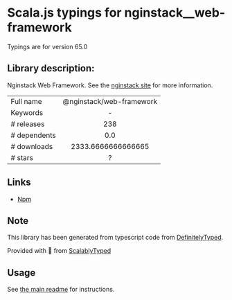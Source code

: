 
# Scala.js typings for nginstack__web-framework

Typings are for version 65.0

## Library description:
Nginstack Web Framework. See the [nginstack site](https://nginstack.com) for more information.

|                    |                 |
| ------------------ | :-------------: |
| Full name          | @nginstack/web-framework |
| Keywords           | - |
| # releases         | 238 |
| # dependents       | 0.0 |
| # downloads        | 2333.6666666666665 |
| # stars            | ? |

## Links
- [Npm](https://www.npmjs.com/package/%40nginstack%2Fweb-framework)
    


## Note
This library has been generated from typescript code from [DefinitelyTyped](https://definitelytyped.org).

Provided with :purple_heart: from [ScalablyTyped](https://github.com/oyvindberg/ScalablyTyped)

## Usage
See [the main readme](../../readme.md) for instructions.


